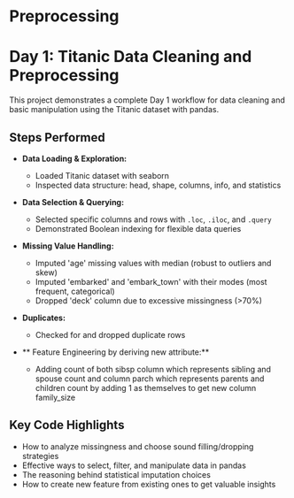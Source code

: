 # Preprocessing

# Day 1: Titanic Data Cleaning and Preprocessing

This project demonstrates a complete Day 1 workflow for data cleaning and basic manipulation using the Titanic dataset with pandas.

## Steps Performed

- **Data Loading & Exploration:**  
  - Loaded Titanic dataset with seaborn
  - Inspected data structure: head, shape, columns, info, and statistics

- **Data Selection & Querying:**  
  - Selected specific columns and rows with `.loc`, `.iloc`, and `.query`
  - Demonstrated Boolean indexing for flexible data queries

- **Missing Value Handling:**  
  - Imputed 'age' missing values with median (robust to outliers and skew)
  - Imputed 'embarked' and 'embark_town' with their modes (most frequent, categorical)
  - Dropped 'deck' column due to excessive missingness (>70%)

- **Duplicates:**  
  - Checked for and dropped duplicate rows
 
- ** Feature Engineering by deriving new attribute:**
  - Adding count of both sibsp column which represents sibling and spouse count and column parch which represents parents and children count by adding 1 as themselves to get new column family_size 

## Key Code Highlights

- How to analyze missingness and choose sound filling/dropping strategies
- Effective ways to select, filter, and manipulate data in pandas
- The reasoning behind statistical imputation choices
- How to create new feature from existing ones to get valuable insights

